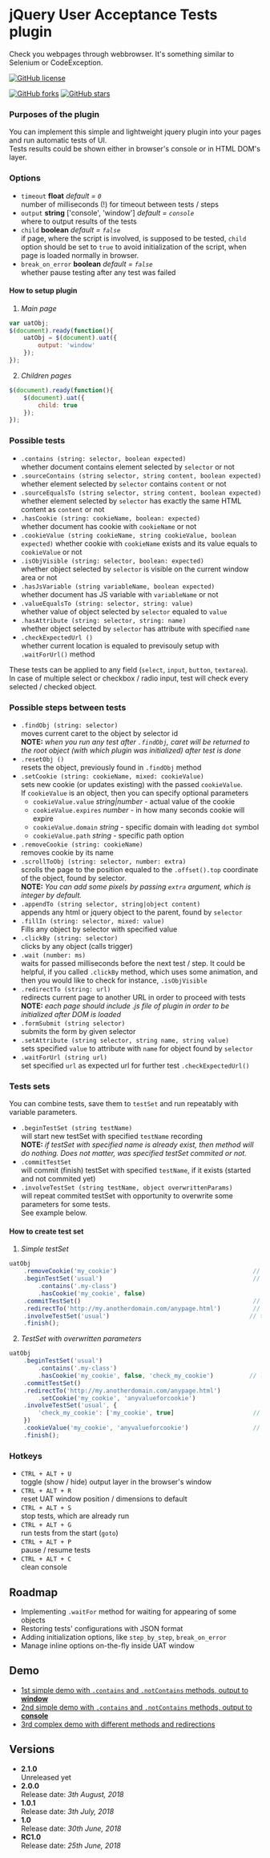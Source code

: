 # jQuery User Acceptance Tests plugin

Check you webpages through webbrowser. It's something similar to Selenium or CodeException.

[![GitHub license](https://img.shields.io/github/license/thewind1984/jquery-uat.svg)](https://github.com/thewind1984/jquery-uat/blob/master/LICENSE)

[![GitHub forks](https://img.shields.io/github/forks/thewind1984/jquery-uat.svg)](https://github.com/thewind1984/jquery-uat/network)
[![GitHub stars](https://img.shields.io/github/stars/thewind1984/jquery-uat.svg)](https://github.com/thewind1984/jquery-uat/stargazers)

### Purposes of the plugin

You can implement this simple and lightweight jquery plugin into your pages and run automatic tests of UI.  
Tests results could be shown either in browser's console or in HTML DOM's layer.

### Options

* `timeout` **float** *default = `0`*  
number of milliseconds (!) for timeout between tests / steps
* `output` **string** ['console', 'window'] *default = `console`*  
where to output results of the tests
* `child` **boolean** *default = `false`*  
if page, where the script is involved, is supposed to be tested, `child` option should be set to `true` to avoid initialization of the script, when page is loaded normally in browser.
* `break_on_error` **boolean** *default = `false`*  
whether pause testing after any test was failed

#### How to setup plugin

1. *Main page*
```javascript
var uatObj;
$(document).ready(function(){
    uatObj = $(document).uat({
        output: 'window'
    });
});
```
2. *Children pages*
```javascript
$(document).ready(function(){
    $(document).uat({
        child: true
    });
});
```

### Possible tests

* `.contains (string: selector, boolean expected)`  
whether document contains element selected by `selector` or not
* `.sourceContains (string selector, string content, boolean expected)`  
whether element selected by `selector` contains `content` or not
* `.sourceEqualsTo (string selector, string content, boolean expected)`  
whether element selected by `selector` has exactly the same HTML content as `content` or not
* `.hasCookie (string: cookieName, boolean: expected)`  
whether document has cookie with `cookieName` or not
* `.cookieValue (string cookieName, string cookieValue, boolean expected)`
whether cookie with `cookieName` exists and its value equals to `cookieValue` or not
* `.isObjVisible (string: selector, boolean: expected)`  
whether object selected by `selector` is visible on the current window area or not
* `.hasJsVariable (string variableName, boolean expected)`  
whether document has JS variable with `variableName` or not
* `.valueEqualsTo (string: selector, string: value)`  
whether value of object selected by `selector` equaled to `value`
* `.hasAttribute (string: selector, string: name)`  
whether object selected by `selector` has attribute with specified `name`
* `.checkExpectedUrl ()`  
whether current location is equaled to previsouly setup with `.waitForUrl()` method  

These tests can be applied to any field (`select`, `input`, `button`, `textarea`).  
In case of multiple select or checkbox / radio input, test will check every selected / checked object.  

### Possible steps between tests

* `.findObj (string: selector)`  
moves current caret to the object by selector id  
**NOTE:** *when you run any test after `.findObj`, caret will be returned to the root object (with which plugin was initialized) after test is done*
* `.resetObj ()`  
resets the object, previously found in `.findObj` method
* `.setCookie (string: cookieName, mixed: cookieValue)`  
sets new cookie (or updates existing) with the passed `cookieValue`.  
If `cookieValue` is an object, then you can specify optional parameters  
  * `cookieValue.value` *string|number* - actual value of the cookie
  * `cookieValue.expires` *number* - in how many seconds cookie will expire
  * `cookieValue.domain` *string* - specific domain with leading `dot` symbol
  * `cookieValue.path` *string* - specific path option
* `.removeCookie (string: cookieName)`  
removes cookie by its name
* `.scrollToObj (string: selector, number: extra)`  
scrolls the page to the position equaled to the `.offset().top` coordinate of the object, found by selector.  
**NOTE:** *You can add some pixels by passing `extra` argument, which is integer by default.*
* `.appendTo (string selector, string|object content)`  
appends any html or jquery object to the parent, found by `selector`
* `.fillIn (string: selector, mixed: value)`  
Fills any object by selector with specified value
* `.clickBy (string: selector)`  
clicks by any object (calls trigger)
* `.wait (number: ms)`  
waits for passed milliseconds before the next test / step. It could be helpful, if you called `.clickBy` method, which uses some animation, and then you would like to check for instance, `.isObjVisible`
* `.redirectTo (string: url)`  
redirects current page to another URL in order to proceed with tests  
**NOTE:** *each page should include .js file of plugin in order to be initialized after DOM is loaded*  
* `.formSubmit (string selector)`  
submits the form by given selector
* `.setAttribute (string selector, string name, string value)`  
sets specified `value` to attribute with `name` for object found by `selector`
* `.waitForUrl (string url)`  
set specified `url` as expected url for further test `.checkExpectedUrl()`

### Tests sets

You can combine tests, save them to `testSet` and run repeatably with variable parameters.

* `.beginTestSet (string testName)`  
will start new testSet with specified `testName` recording  
**NOTE:** *if testSet with specified name is already exist, then method will do nothing. Does not matter, was specified testSet commited or not.*
* `.commitTestSet`  
will commit (finish) testSet with specified `testName`, if it exists (started and not commited yet)
* `.involveTestSet (string testName, object overwrittenParams)`  
will repeat commited testSet with opportunity to overwrite some parameters for some tests.  
See example below.

#### How to create test set

1. *Simple testSet*  
```javascript
uatObj
    .removeCookie('my_cookie')                                      // remove cookie just to test to be passed
    .beginTestSet('usual')                                          // start record new testSet
        .contains('.my-class')
        .hasCookie('my_cookie', false)
    .commitTestSet()                                                // save testSet
    .redirectTo('http://my.anotherdomain.com/anypage.html')         // goto another page
    .involveTestSet('usual')                                       // this will run 2 tests actually (contains and hasCookie)
    .finish();
```
2. *TestSet with overwritten parameters*
```javascript
uatObj
    .beginTestSet('usual')
        .contains('.my-class')
        .hasCookie('my_cookie', false, 'check_my_cookie')          // label check_my_cookie was added for this test
    .commitTestSet()
    .redirectTo('http://my.anotherdomain.com/anypage.html')
        .setCookie('my_cookie', 'anyvalueforcookie')
    .involveTestSet('usual', {
        'check_my_cookie': ['my_cookie', true]                      // since we set cookie after redirection, it will be existed (expected param should be true, otherwise test will fail)
    })
    .cookieValue('my_cookie', 'anyvalueforcookie')                  // just to check, that cookie has proper value
    .finish();
``` 

### Hotkeys

* `CTRL + ALT + U`  
toggle (show / hide) output layer in the browser's window
* `CTRL + ALT + R`  
reset UAT window position / dimensions to default
* `CTRL + ALT + S`  
stop tests, which are already run
* `CTRL + ALT + G`  
run tests from the start (`goto`)
* `CTRL + ALT + P`  
pause / resume tests
* `CTRL + ALT + C`  
clean console

## Roadmap

* Implementing `.waitFor` method for waiting for appearing of some objects
* Restoring tests' configurations with JSON format
* Adding initialization options, like `step_by_step`, `break_on_error` 
* Manage inline options on-the-fly inside UAT window

## Demo

* [1st simple demo with `.contains` and `.notContains` methods, output to **window**](https://thewind1984.github.io/jquery-uat/demo/01_simple.html)
* [2nd simple demo with `.contains` and `.notContains` methods, output to **console**](https://thewind1984.github.io/jquery-uat/demo/02_simple.html)
* [3rd complex demo with different methods and redirections](https://thewind1984.github.io/jquery-uat/demo/03_simple.html)

## Versions

* **2.1.0**  
Unreleased yet
* **2.0.0**  
Release date: *3th August, 2018*
* **1.0.1**  
Release date: *3th July, 2018*
* **1.0**  
Release date: *30th June, 2018*
* **RC1.0**  
Release date: *25th June, 2018*
